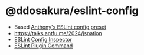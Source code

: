 # @ddosakura/eslint-config

- Based [Anthony's ESLint config preset](https://github.com/antfu/eslint-config)
- https://talks.antfu.me/2024/jsnation
- [ESLint Config Inspector](https://eslint.org/blog/2024/04/eslint-config-inspector/)
- [ESLint Plugin Command](https://github.com/antfu/eslint-plugin-command)
